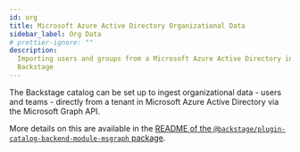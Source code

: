 ```yaml
---
id: org
title: Microsoft Azure Active Directory Organizational Data
sidebar_label: Org Data
# prettier-ignore: ""
description:
  Importing users and groups from a Microsoft Azure Active Directory into
  Backstage
---
```


The Backstage catalog can be set up to ingest organizational data - users and
teams - directly from a tenant in Microsoft Azure Active Directory via the
Microsoft Graph API.

More details on this are available in the
[README of the `@backstage/plugin-catalog-backend-module-msgraph` package](https://github.com/backstage/backstage/blob/master/plugins/catalog-backend-module-msgraph/README.md).
